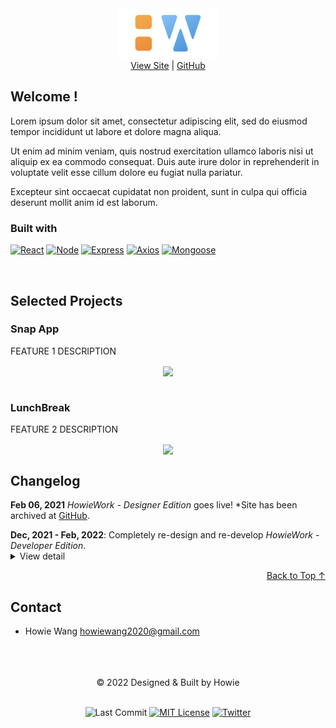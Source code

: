 <div id="top"></div>

<!-- NOTE HEAD SECTION -->
<div align="center">
  <a href="https://www.howiework.com/">
    <img src="assets/logo.png" alt="site logo" width="" height="80">
  </a>
  <div>
  <a href="https://www.howiework.com/">View Site</a> | 
  <a href="https://github.com/HowieWork/howiework/">GitHub</a>
  </div>
</div>

<!-- NOTE INTRO SECTION -->

## Welcome !

Lorem ipsum dolor sit amet, consectetur adipiscing elit, sed do eiusmod tempor incididunt ut labore et dolore magna aliqua.

Ut enim ad minim veniam, quis nostrud exercitation ullamco laboris nisi ut aliquip ex ea commodo consequat. Duis aute irure dolor in reprehenderit in voluptate velit esse cillum dolore eu fugiat nulla pariatur.

Excepteur sint occaecat cupidatat non proident, sunt in culpa qui officia deserunt mollit anim id est laborum.

### Built with

[![React][react-shield]][react-url] [![Node][node-shield]][node-url] [![Express][express-shield]][express-url] [![Axios][axios-shield]][axios-url] [![Mongoose][mongoose-shield]][mongoose-url]

<br/>

<!-- NOTE SELECTED PROJECTS SECTION -->

## Selected Projects

### Snap App

FEATURE 1 DESCRIPTION

<div align="center">
  <img src="#" width="720" align="center">
</div>

<br />

### LunchBreak

FEATURE 2 DESCRIPTION

<div align="center">
  <img src="#" width="720" align="center">
</div>

<!-- ----------------------------------------- -->

## Changelog

**Feb 06, 2021** _HowieWork - Designer Edition_ goes live!
\*Site has been archived at [GitHub](https://github.com/HowieWork/howiework-v1-archived).

<div>
  <div><strong>Dec, 2021 - Feb, 2022</strong>: Completely re-design and re-develop <em>HowieWork - Developer Edition</em>.</div>
  <details>
    <summary>View detail</summary>
    <ul>
      <li>Ideation: website design and develop tools</li>
      <li>Update design system</li>
      <li><strong>Feb 02, 2022</strong> <em>HowieWork v1.0</em> goes live!</li>
    </ul>
  </details>
</div>

<p align="right"><a href="#top">Back to Top ↑</a></p>
<!-- ----------------------------------------- -->

## Contact

- Howie Wang <howiewang2020@gmail.com>

<!-- ----------------------------------------- -->

<!-- FOOTER SECTION -->

<br/>
<br/>
<br/>
<div align="center">
© 2022 Designed & Built by Howie
</div>
<br/>
<!-- NOTE REFERENCE STYLE FOR READABILITY -->
<div align='center' markdown="1">

![Last Commit][last-commit-shield] [![MIT License][license-shield]][license-url] [![Twitter][twitter-shield]][twitter-url]

</div>

<!-- ----------------------------------------- -->

<!-- BADGES/SHIELDS REFERENCE -->
<!-- Site Related -->

[site-screenshot]: assets/site-screenshot.webp
[demo-url]: https://howiework.github.io/snap-app/

<!-- Built with -->

[react-shield]: https://img.shields.io/static/v1?label=React&message=v17.0.2&color=blue&style=flat-square
[react-url]: https://reactjs.org/
[node-shield]: https://img.shields.io/static/v1?label=Node&message=v14.17.4&color=green&style=flat-square
[node-url]: https://nodejs.org/
[express-shield]: https://img.shields.io/static/v1?label=Express&message=v4.17.1&color=lightgrey&style=flat-square
[express-url]: https://expressjs.com/
[axios-shield]: https://img.shields.io/static/v1?label=Axios&message=v0.24.0&color=purple&style=flat-square
[axios-url]: https://axios-http.com/
[mongoose-shield]: https://img.shields.io/static/v1?label=Mongoose&message=v6.0.14&color=brightgreen&style=flat-square
[mongoose-url]: https://mongoosejs.com/

<!-- General -->

[last-commit-shield]: https://img.shields.io/github/last-commit/howiework/snap-app?style=flat-square
[license-shield]: https://img.shields.io/github/license/howiework/snap-app?style=flat-square
[license-url]: https://github.com/HowieWork/snap-app/blob/gh-pages/LICENSE
[twitter-shield]: https://img.shields.io/twitter/follow/howiework?label=Follow%20%40howiework&logo=Twitter&style=flat-square
[twitter-url]: https://twitter.com/howiework
